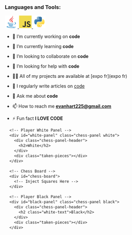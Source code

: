 

<p align="left">
</p>

<h3 align="left">Languages and Tools:</h3>
<p align="left"> <a href="https://www.java.com" target="_blank" rel="noreferrer"> <img src="https://raw.githubusercontent.com/devicons/devicon/master/icons/java/java-original.svg" alt="java" width="40" height="40"/> </a> <a href="https://developer.mozilla.org/en-US/docs/Web/JavaScript" target="_blank" rel="noreferrer"> <img src="https://raw.githubusercontent.com/devicons/devicon/master/icons/javascript/javascript-original.svg" alt="javascript" width="40" height="40"/> </a> <a href="https://www.python.org" target="_blank" rel="noreferrer"> <img src="https://raw.githubusercontent.com/devicons/devicon/master/icons/python/python-original.svg" alt="python" width="40" height="40"/> </a> </p>



- 🔭 I’m currently working on **code**

- 🌱 I’m currently learning **code**

- 👯 I’m looking to collaborate on **code**

- 🤝 I’m looking for help with **code**

- 👨‍💻 All of my projects are available at [expo fr](expo fr)

- 📝 I regularly write articles on [code](code)

- 💬 Ask me about **code**

- 📫 How to reach me **evanhart225@gmail.com**

- ⚡ Fun fact **I LOVE CODE**




<div id="chess">
  <div id="wrap">
    
      <!-- Player White Panel -->
      <div id="white-panel" class="chess-panel white">
        <div class="chess-panel-header">
          <h2>White</h2>
        </div>
        <div class="taken-pieces"></div>
      </div>
    
      <!-- Chess Board -->
      <div id="chess-board">
        <!-- Inject Squares Here -->
      </div>
    
      <!-- Player Black Panel -->
      <div id="black-panel" class="chess-panel black">
        <div class="chess-panel-header">
          <h2 class="white-text">Black</h2>
        </div>
        <div class="taken-pieces"></div>
      </div>
    
  </div>
</div>



